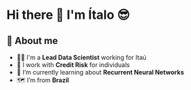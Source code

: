 # Hi there 👋 I'm Ítalo 😎

## 📖 About me

- 🧑‍🔬 I'm a **Lead Data Scientist** working for Itaú
- 🔭 I work with **Credit Risk** for individuals
- 🌱 I’m currently learning about **Recurrent Neural Networks**
- 🗺️ I’m from **Brazil**